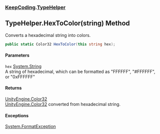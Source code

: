 ### [KeepCoding](KeepCoding.md 'KeepCoding').[TypeHelper](KeepCoding_TypeHelper.md 'KeepCoding.TypeHelper')
## TypeHelper.HexToColor(string) Method
Converts a hexadecimal string into colors.  
```csharp
public static Color32 HexToColor(this string hex);
```
#### Parameters
<a name='KeepCoding_TypeHelper_HexToColor(string)_hex'></a>
`hex` [System.String](https://docs.microsoft.com/en-us/dotnet/api/System.String 'System.String')  
A string of hexadecimal, which can be formatted as "FFFFFF", "#FFFFFF", or "0xFFFFFF"
  
#### Returns
[UnityEngine.Color32](https://docs.microsoft.com/en-us/dotnet/api/UnityEngine.Color32 'UnityEngine.Color32')  
[UnityEngine.Color32](https://docs.microsoft.com/en-us/dotnet/api/UnityEngine.Color32 'UnityEngine.Color32') converted from hexadecimal string.
#### Exceptions
[System.FormatException](https://docs.microsoft.com/en-us/dotnet/api/System.FormatException 'System.FormatException')  
